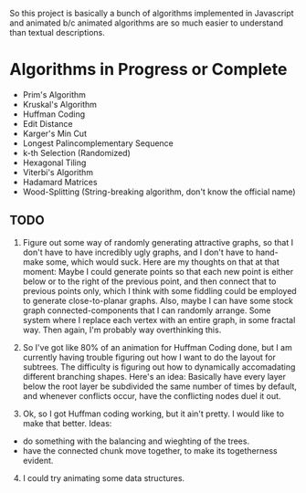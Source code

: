 So this project is basically a bunch of algorithms implemented in
Javascript and animated b/c animated algorithms are so much easier to
understand than textual descriptions. 

Algorithms in Progress or Complete
==================================
- Prim's Algorithm
- Kruskal's Algorithm
- Huffman Coding
- Edit Distance
- Karger's Min Cut
- Longest Palincomplementary Sequence
- k-th Selection (Randomized)
- Hexagonal Tiling
- Viterbi's Algorithm
- Hadamard Matrices
- Wood-Splitting (String-breaking algorithm, don't know the official name)


TODO
----

1. Figure out some way of randomly generating attractive graphs, so
that I don't have to have incredibly ugly graphs, and I don't have to
hand-make some, which would suck. Here are my thoughts on that at that
moment: Maybe I could generate points so that each new point is either
below or to the right of the previous point, and then connect that to
previous points only, which I think with some fiddling could be
employed to generate close-to-planar graphs. Also, maybe I can have
some stock graph connected-components that I can randomly
arrange. Some system where I replace each vertex with an entire graph,
in some fractal way. Then again, I'm probably way overthinking this.

2. So I've got like 80% of an animation for Huffman Coding done, but I
am currently having trouble figuring out how I want to do the layout
for subtrees. The difficulty is figuring out how to dynamically
accomadating different branching shapes. Here's an idea: Basically
have every layer below the root layer be subdivided the same number of
times by default, and whenever conflicts occur, have the conflicting
nodes duel it out.

3. Ok, so I got Huffman coding working, but it ain't pretty. I would
like to make that better. Ideas: 
- do something with the balancing and wieghting of the trees.
- have the connected chunk move together, to make its togetherness evident.

4. I could try animating some data structures.


